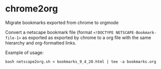 # chrome2org
Migrate bookmarks exported from chrome to orgmode

Convert a netscape bookmark file (format `<!DOCTYPE NETSCAPE-Bookmark-file-1>` as exported as exported by chrome to a org file with the same hierarchy and org-formatted links.

Example of usage:
```
bash netscape2org.sh < bookmarks_9_4_20.html | tee -a bookmarks.org
```
